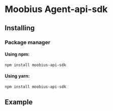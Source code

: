 # Moobius Agent-api-sdk

## Installing

### Package manager

#### Using npm:

```
npm install moobius-api-sdk
```

#### Using yarn:

```
npm install moobius-api-sdk
```

## Example

```js

```
